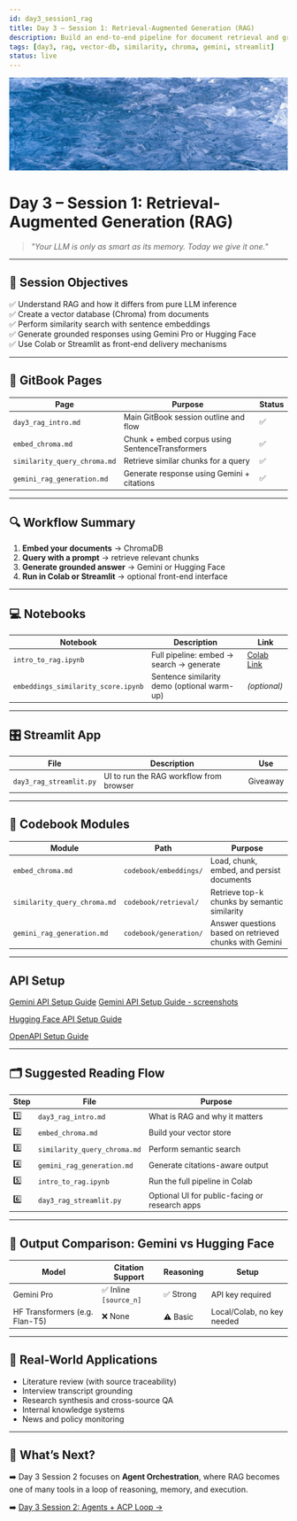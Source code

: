 ```yaml
---
id: day3_session1_rag
title: Day 3 – Session 1: Retrieval-Augmented Generation (RAG)
description: Build an end-to-end pipeline for document retrieval and grounded generation using embeddings, ChromaDB, and Gemini Pro
tags: [day3, rag, vector-db, similarity, chroma, gemini, streamlit]
status: live
---
```


![fig_day3_session1_header](../shared_assets/visuals/images/fig_day3_session1_header.png)

# Day 3 – Session 1: Retrieval-Augmented Generation (RAG)

> _"Your LLM is only as smart as its memory. Today we give it one."_  

---

## 🎯 Session Objectives

✅ Understand RAG and how it differs from pure LLM inference  
✅ Create a vector database (Chroma) from documents  
✅ Perform similarity search with sentence embeddings  
✅ Generate grounded responses using Gemini Pro or Hugging Face  
✅ Use Colab or Streamlit as front-end delivery mechanisms  

---

## 📘 GitBook Pages

| Page | Purpose | Status |
|------|---------|--------|
| `day3_rag_intro.md` | Main GitBook session outline and flow | ✅ |
| `embed_chroma.md` | Chunk + embed corpus using SentenceTransformers | ✅ |
| `similarity_query_chroma.md` | Retrieve similar chunks for a query | ✅ |
| `gemini_rag_generation.md` | Generate response using Gemini + citations | ✅ |

---

## 🔍 Workflow Summary

1. **Embed your documents** → ChromaDB  
2. **Query with a prompt** → retrieve relevant chunks  
3. **Generate grounded answer** → Gemini or Hugging Face  
4. **Run in Colab or Streamlit** → optional front-end interface  

---

## 💻 Notebooks

| Notebook | Description | Link |
|----------|-------------|------|
| `intro_to_rag.ipynb` | Full pipeline: embed → search → generate | [Colab Link](https://colab.research.google.com/github/MariaAise/test/blob/main/intro_to_rag.ipynb) |
| `embeddings_similarity_score.ipynb` | Sentence similarity demo (optional warm-up) | *(optional)* |

---

## 🎛️ Streamlit App

| File | Description | Use |
|------|-------------|-----|
| `day3_rag_streamlit.py` | UI to run the RAG workflow from browser | Giveaway |

---

## 🧩 Codebook Modules

| Module | Path | Purpose |
|--------|------|---------|
| `embed_chroma.md` | `codebook/embeddings/` | Load, chunk, embed, and persist documents |
| `similarity_query_chroma.md` | `codebook/retrieval/` | Retrieve top-k chunks by semantic similarity |
| `gemini_rag_generation.md` | `codebook/generation/` | Answer questions based on retrieved chunks with Gemini |

---

## API Setup

[Gemini API Setup Guide](Gemini_API_Setup_Guide.md)
[Gemini API Setup Guide - screenshots](using_gemini_api_colab.md)

[Hugging Face API Setup Guide](huggingface_api_setup_colab.md)


[OpenAPI Setup Guide](openai_api_setup_colab.md)

---

## 🗂 Suggested Reading Flow

| Step | File | Purpose |
|------|------|---------|
| 1️⃣ | `day3_rag_intro.md` | What is RAG and why it matters |
| 2️⃣ | `embed_chroma.md` | Build your vector store |
| 3️⃣ | `similarity_query_chroma.md` | Perform semantic search |
| 4️⃣ | `gemini_rag_generation.md` | Generate citations-aware output |
| 5️⃣ | `intro_to_rag.ipynb` | Run the full pipeline in Colab |
| 6️⃣ | `day3_rag_streamlit.py` | Optional UI for public-facing or research apps |

---

## 🧪 Output Comparison: Gemini vs Hugging Face

| Model | Citation Support | Reasoning | Setup |
|-------|------------------|-----------|-------|
| Gemini Pro | ✅ Inline `[source_n]` | ✅ Strong | API key required |
| HF Transformers (e.g. Flan-T5) | ❌ None | ⚠️ Basic | Local/Colab, no key needed |

---

## 🧠 Real-World Applications

- Literature review (with source traceability)  
- Interview transcript grounding  
- Research synthesis and cross-source QA  
- Internal knowledge systems  
- News and policy monitoring  

---

## 🔮 What’s Next?

➡️ Day 3 Session 2 focuses on **Agent Orchestration**, where RAG becomes one of many tools in a loop of reasoning, memory, and execution.

➡️ [Day 3 Session 2: Agents + ACP Loop →](day3_s2_schedule.md)
